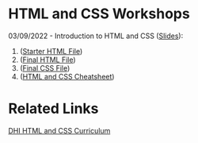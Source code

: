 # HTML and CSS Workshops

03/09/2022 - Introduction to HTML and CSS ([Slides]( https://github.com/GCDigitalFellows/workshop-resources/blob/a6e7eec9e7d4e82864f5dd4f7219947d02cec783/HTML%20and%20CSS/Introduction%20to%20CSS%20and%20HTML/Introduction%20to%20HTML%20and%20CSS%20Slides.pdf)):
1. ([Starter HTML File](https://github.com/GCDigitalFellows/workshop-resources/blob/4b34767c7eecbb36b15f23439ce6fb566a16fe6a/HTML%20and%20CSS/Introduction%20to%20CSS%20and%20HTML/index.html))
2. ([Final HTML File](https://github.com/GCDigitalFellows/workshop-resources/blob/14362307c04a4cec158719858bd595f95d2d1e7d/HTML%20and%20CSS/Introduction%20to%20CSS%20and%20HTML/indexfinal.html))
3. ([Final CSS File](https://github.com/GCDigitalFellows/workshop-resources/blob/61305ddd3e332279ccb076a9ea5606425d59cb53/HTML%20and%20CSS/Introduction%20to%20CSS%20and%20HTML/stylefinal.css))
4. ([HTML and CSS Cheatsheet](https://github.com/GCDigitalFellows/workshop-resources/blob/f7d8b04b469b927cad5a2260d25612f63165ede9/HTML%20and%20CSS/Introduction%20to%20CSS%20and%20HTML/Cheatsheet%20Handout%20-%20HTML%20CSS.pdf))

# Related Links 

[DHI HTML and CSS Curriculum](https://curriculum.dhinstitutes.org/workshops/html-css/) 

